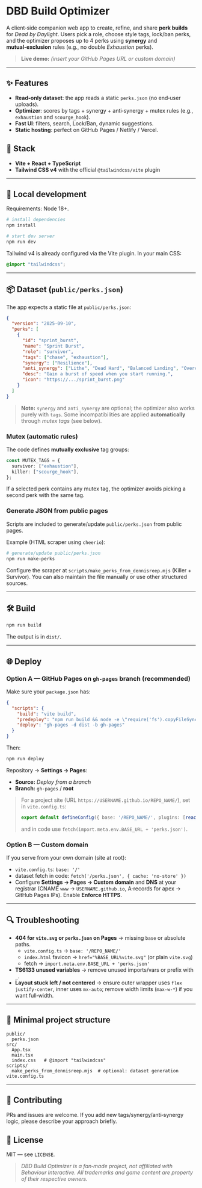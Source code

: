 # DBD Build Optimizer

A client‑side companion web app to create, refine, and share **perk builds** for *Dead by Daylight*. Users pick a role, choose style tags, lock/ban perks, and the optimizer proposes up to 4 perks using **synergy** and **mutual‑exclusion** rules (e.g., no double *Exhaustion* perks).

> **Live demo:** _(insert your GitHub Pages URL or custom domain)_

---

## ✨ Features
- **Read‑only dataset**: the app reads a static `perks.json` (no end‑user uploads).
- **Optimizer**: scores by tags + synergy + anti‑synergy + mutex rules (e.g., `exhaustion` and `scourge_hook`).
- **Fast UI**: filters, search, Lock/Ban, dynamic suggestions.
- **Static hosting**: perfect on GitHub Pages / Netlify / Vercel.

## 🧱 Stack
- **Vite + React + TypeScript**
- **Tailwind CSS v4** with the official `@tailwindcss/vite` plugin

---

## 🚀 Local development
Requirements: Node 18+.

```bash
# install dependencies
npm install

# start dev server
npm run dev
```

Tailwind v4 is already configured via the Vite plugin. In your main CSS:
```css
@import "tailwindcss";
```

---

## 📦 Dataset (`public/perks.json`)
The app expects a static file at `public/perks.json`:

```json
{
  "version": "2025-09-10",
  "perks": [
    {
      "id": "sprint_burst",
      "name": "Sprint Burst",
      "role": "survivor",
      "tags": ["chase", "exhaustion"],
      "synergy": ["Resilience"],
      "anti_synergy": ["Lithe", "Dead Hard", "Balanced Landing", "Overcome"],
      "desc": "Gain a burst of speed when you start running.",
      "icon": "https://.../sprint_burst.png"
    }
  ]
}
```

> **Note:** `synergy` and `anti_synergy` are optional; the optimizer also works purely with `tags`. Some incompatibilities are applied **automatically** through *mutex tags* (see below).

### Mutex (automatic rules)
The code defines **mutually exclusive** tag groups:
```ts
const MUTEX_TAGS = {
  survivor: ["exhaustion"],
  killer: ["scourge_hook"],
};
```
If a selected perk contains any mutex tag, the optimizer avoids picking a second perk with the same tag.

### Generate JSON from public pages
Scripts are included to generate/update `public/perks.json` from public pages.

Example (HTML scraper using `cheerio`):
```bash
# generate/update public/perks.json
npm run make-perks
```
Configure the scraper at `scripts/make_perks_from_dennisreep.mjs` (Killer + Survivor). You can also maintain the file manually or use other structured sources.

---

## 🛠️ Build
```bash
npm run build
```
The output is in `dist/`.

---

## 🌐 Deploy
### Option A — GitHub Pages on `gh-pages` branch (recommended)
Make sure your `package.json` has:
```json
{
  "scripts": {
    "build": "vite build",
    "predeploy": "npm run build && node -e \"require('fs').copyFileSync('dist/index.html','dist/404.html')\"",
    "deploy": "gh-pages -d dist -b gh-pages"
  }
}
```

Then:
```bash
npm run deploy
```
Repository → **Settings → Pages**:
- **Source:** *Deploy from a branch*
- **Branch:** `gh-pages` / **root**

> For a project site (URL `https://USERNAME.github.io/REPO_NAME/`), set in `vite.config.ts`:
> ```ts
> export default defineConfig({ base: '/REPO_NAME/', plugins: [react(), tailwind()] })
> ```
> and in code use `fetch(import.meta.env.BASE_URL + 'perks.json')`.

### Option B — Custom domain
If you serve from your own domain (site at root):
- `vite.config.ts`: `base: '/'`
- dataset fetch in code: `fetch('/perks.json', { cache: 'no-store' })`
- Configure **Settings → Pages → Custom domain** and **DNS** at your registrar (CNAME `www` → `USERNAME.github.io`, A‑records for apex → GitHub Pages IPs). Enable **Enforce HTTPS**.

---

## 🔍 Troubleshooting
- **404 for `vite.svg` or `perks.json` on Pages** → missing `base` or absolute paths.
  - `vite.config.ts` → `base: '/REPO_NAME/'`
  - `index.html` favicon → `href="%BASE_URL%vite.svg"` (or plain `vite.svg`)
  - fetch → `import.meta.env.BASE_URL + 'perks.json'`
- **TS6133 unused variables** → remove unused imports/vars or prefix with `_`.
- **Layout stuck left / not centered** → ensure outer wrapper uses `flex justify-center`, inner uses `mx-auto`; remove width limits (`max-w-*`) if you want full‑width.

---

## 📂 Minimal project structure
```
public/
  perks.json
src/
  App.tsx
  main.tsx
  index.css   # @import "tailwindcss"
scripts/
  make_perks_from_dennisreep.mjs  # optional: dataset generation
vite.config.ts
```

---

## 🤝 Contributing
PRs and issues are welcome. If you add new tags/synergy/anti‑synergy logic, please describe your approach briefly.

## 📄 License
MIT — see `LICENSE`.

> *DBD Build Optimizer is a fan‑made project, not affiliated with Behaviour Interactive. All trademarks and game content are property of their respective owners.*

